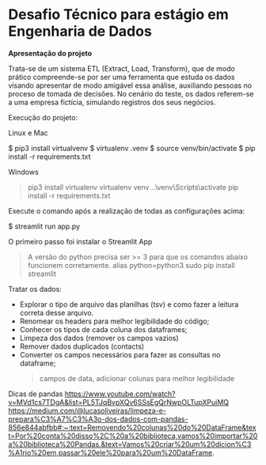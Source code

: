 # Desafio Técnico para estágio em Engenharia de Dados 

**Apresentação do projeto**

Trata-se de um sistema ETL (Extract, Load, Transform), que de modo prático compreende-se por ser uma ferramenta que estuda os dados visando apresentar de modo amigável essa análise, auxiliando pessoas no proceso de tomada de decisões. No cenário do teste, os dados referem-se a uma empresa fictícia, simulando registros dos seus negócios.

Execução do projeto:

Linux e Mac

$ pip3 install virtualvenv
$ virtualenv .venv
$ source venv/bin/activate
$ pip install -r requirements.txt

Windows

> pip3 install virtualenv
> virtualenv venv
> ..\venv\Scripts\activate
> pip install -r requirements.txt

Execute o comando após a realização de todas as configurações acima:

$ streamlit run app.py

O primeiro passo foi instalar o Streamlit App
> A versão do python precisa ser >= 3 para que os comandos abaixo funcionem corretamente.
alias python=python3
> sudo pip install streamlit


Tratar os dados:

- Explorar o tipo de arquivo das planilhas (tsv) e como fazer a leitura correta desse arquivo.
- Renomear os headers para melhor legibilidade do código;
- Conhecer os tipos de cada coluna dos dataframes;
- Limpeza dos dados (remover os campos vazios)
- Remover dados duplicados (contacts)
- Converter os campos necessários para fazer as consultas no dataframe;
    > campos de data, adicionar colunas para melhor legibilidade


Dicas de pandas
https://www.youtube.com/watch?v=MVd1cs7TDgA&list=PL5TJqBvpXQv6SSsEgQrNwpOLTupXPuiMQ 
https://medium.com/@lucasoliveiras/limpeza-e-prepara%C3%A7%C3%A3o-dos-dados-com-pandas-856e844abfbb#:~:text=Removendo%20colunas%20do%20DataFrame&text=Por%20conta%20disso%2C%20a%20biblioteca,vamos%20importar%20a%20biblioteca%20Pandas.&text=Vamos%20criar%20um%20dicion%C3%A1rio%20em,passar%20ele%20para%20um%20DataFrame.
